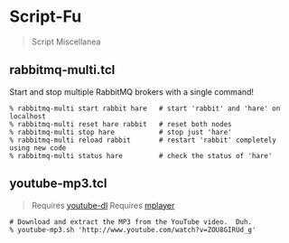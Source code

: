 Script-Fu
=========
> Script Miscellanea

## rabbitmq-multi.tcl

Start and stop multiple RabbitMQ brokers with a single command!

    % rabbitmq-multi start rabbit hare   # start 'rabbit' and 'hare' on localhost
    % rabbitmq-multi reset hare rabbit   # reset both nodes
    % rabbitmq-multi stop hare           # stop just 'hare'
    % rabbitmq-multi reload rabbit       # restart 'rabbit' completely using new code
    % rabbitmq-multi status hare         # check the status of 'hare'

## youtube-mp3.tcl

> Requires [youtube-dl](http://rg3.github.com/youtube-dl/)
> Requires [mplayer](http://www.mplayerhq.hu/)

    # Download and extract the MP3 from the YouTube video.  Duh.
    % youtube-mp3.sh 'http://www.youtube.com/watch?v=ZOU8GIRUd_g'

